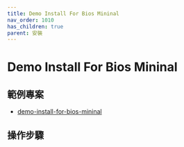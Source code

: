 ```yaml
---
title: Demo Install For Bios Mininal
nav_order: 1010
has_children: true
parent: 安裝
---
```



# Demo Install For Bios Mininal

## 範例專案

* [demo-install-for-bios-mininal](https://github.com/samwhelp/note-about-archlinux/tree/gh-pages/_demo/arch-install/demo-install-for-bios-mininal)

## 操作步驟


